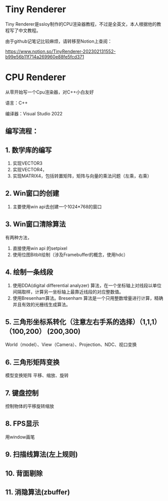 
# Tiny Renderer
Tiny Renderer是ssloy制作的CPU渲染器教程，不过是全英文，本人根据他的教程写了中文教程。

由于github记笔记比较麻烦，请转移至Notion上查阅：

https://www.notion.so/TinyRenderer-202302131552-b99e56b11f714a269960e88fe5fcd371

# CPU Renderer
从零开始写一个Cpu渲染器，对C++小白友好

语言：C++

编译器：Visual Studio 2022

## 编写流程：
## 1. 数学库的编写
1. 实现VECTOR3
2. 实现VECTOR4，
3. 实现MATRIX4，包括转置矩阵，矩阵与向量的乘法问题（左乘，右乘）
## 2. Win窗口的创建
1. 主要使用win api去创建一个1024*768的窗口
## 3. Win窗口清除算法
有两种方法，
1. 直接使用win api 的setpixel 
2. 使用位图Bitblt绘制（涉及Framebuffer的概念，使用hdc）
## 4. 绘制一条线段
1. 使用DDA(digital differential analyzer) 算法，在一个坐标轴上对线段以单位间隔取样，计算另一坐标轴上最靠近线段的对应整数值。
2. 使用Bresenham算法。Bresenham 算法是一个只用整数增量进行计算，精确并且有效的光栅线生成算法。
## 5. 三角形坐标系转化（注意左右手系的选择）（1,1,1）（100,200） (200,300)
World（model）、View（Camera）、Projection、NDC、视口变换
## 6. 三角形矩阵变换
模型变换矩阵 平移、缩放、旋转
## 7. 键盘控制
控制物体的平移旋转缩放
## 8. FPS显示
用window画笔
## 9. 扫描线算法(左上规则)
## 10. 背面剔除
## 11. 消隐算法(zbuffer)

